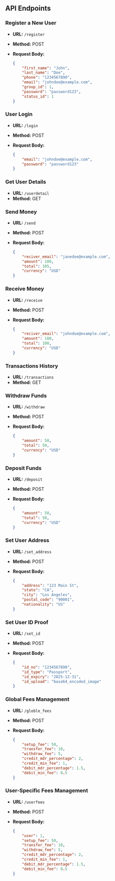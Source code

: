 

## API Endpoints

### Register a New User

- **URL:** `/register`
- **Method:** POST
- **Request Body:**

    ```json
    {
        "first_name": "John",
        "last_name": "Doe",
        "phone": "1234567890",
        "email": "johndoe@example.com",
        "group_id": 1,
        "password": "password123",
        "status_id": 1
    }
    ```

### User Login

- **URL:** `/login`
- **Method:** POST
- **Request Body:**

    ```json
    {
        "email": "johndoe@example.com",
        "password": "password123"
    }
    ```

### Get User Details

- **URL:** `/userdetail`
- **Method:** GET

### Send Money

- **URL:** `/send`
- **Method:** POST
- **Request Body:**

    ```json
    {
        "reciver_email": "janedoe@example.com",
        "amount": 100,
        "total": 105,
        "currency": "USD"
    }
    ```

### Receive Money

- **URL:** `/receive`
- **Method:** POST
- **Request Body:**

    ```json
    {
        "reciver_email": "johndoe@example.com",
        "amount": 100,
        "total": 100,
        "currency": "USD"
    }
    ```

### Transactions History

- **URL:** `/transactions`
- **Method:** GET

### Withdraw Funds

- **URL:** `/withdraw`
- **Method:** POST
- **Request Body:**

    ```json
    {
        "amount": 50,
        "total": 50,
        "currency": "USD"
    }
    ```

### Deposit Funds

- **URL:** `/deposit`
- **Method:** POST
- **Request Body:**

    ```json
    {
        "amount": 50,
        "total": 50,
        "currency": "USD"
    }
    ```

### Set User Address

- **URL:** `/set_address`
- **Method:** POST
- **Request Body:**

    ```json
    {
        "address": "123 Main St",
        "state": "CA",
        "city": "Los Angeles",
        "postal_code": "90001",
        "nationality": "US"
    }
    ```

### Set User ID Proof

- **URL:** `/set_id`
- **Method:** POST
- **Request Body:**

    ```json
    {
        "id_no": "1234567890",
        "id_type": "Passport",
        "id_expiry": "2025-12-31",
        "id_upload": "base64_encoded_image"
    }
    ```

### Global Fees Management

- **URL:** `/globle_fees`
- **Method:** POST
- **Request Body:**

    ```json
    {
        "setup_fee": 50,
        "transfer_fee": 10,
        "withdraw_fee": 5,
        "credit_mdr_percentage": 2,
        "credit_min_fee": 1,
        "debit_mdr_percentage": 1.5,
        "debit_min_fee": 0.5
    }
    ```

### User-Specific Fees Management

- **URL:** `/userfees`
- **Method:** POST
- **Request Body:**

    ```json
    {
        "user": 1,
        "setup_fee": 50,
        "transfer_fee": 10,
        "withdraw_fee": 5,
        "credit_mdr_percentage": 2,
        "credit_min_fee": 1,
        "debit_mdr_percentage": 1.5,
        "debit_min_fee": 0.5
    }
    ```

